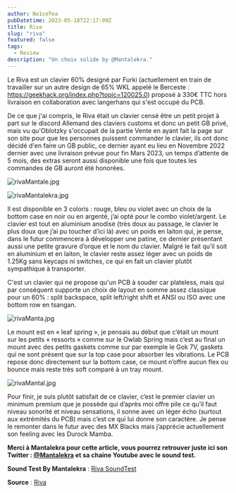```yaml
---
author: No1ceTea
pubDatetime: 2023-05-18T22:17:09Z
title: Riva
slug: "riva"
featured: false
tags:
  - Review
description: "Un choix solide by @Mantalekra."
---
```


Le Riva est un clavier 60% designé par Furki (actuellement en train de travailler sur un autre design de 65% WKL appelé le Berceste : https://geekhack.org/index.php?topic=120025.0) proposé à 330€ TTC hors livraison en collaboration avec langerhans qui s'est occupé du PCB.

De ce que j'ai compris, le Riva était un clavier censé être un petit projet à part sur le discord Allemand des claviers customs et donc un petit GB privé, mais vu qu'Oblotzky s'occupait de la partie Vente en ayant fait la page sur son site pour que les personnes puissent commander le clavier, ils ont donc décidé d'en faire un GB public, ce dernier ayant eu lieu en Novembre 2022 dernier avec une livraison prévue pour fin Mars 2023, un temps d’attente de 5 mois, des extras seront aussi disponible une fois que toutes les commandes de GB auront été honorées.

![rivaMantale.jpg](/groupbuy/riva/rivaMantale.jpg)

![rivaMantalekra.jpg](/groupbuy/riva/rivaMantalekra.jpg)

Il est disponible en 3 coloris : rouge, bleu ou violet avec un choix de la bottom case en noir ou en argenté, j’ai opté pour le combo violet/argent.
Le clavier est tout en aluminium anodisé (très doux au passage, le clavier le plus doux que j’ai pu toucher d’ici là) avec un poids en laiton qui, je pense, dans le futur commencera à développer une patine, ce dernier présentant aussi une petite gravure d’orque et le nom du clavier.
Malgré le fait qu’il soit en aluminium et en laiton, le clavier reste assez léger avec un poids de 1.25Kg sans keycaps ni switches, ce qui en fait un clavier plutôt sympathique à transporter.

C'est un clavier qui ne propose qu'un PCB à souder car plateless, mais qui par conséquent supporte un choix de layout en somme assez classique pour un 60% : split backspace, split left/right shift et ANSI ou ISO avec une bottom row en tsangan.

![rivaManta.jpg](/groupbuy/riva/rivaManta.jpg)

Le mount est en « leaf spring », je pensais au début que c’était un mount sur les petits « ressorts » comme sur le Owlab Spring mais c’est au final un mount avec des petits gaskets comme sur par exemple le Gok 7V, gaskets qui ne sont présent que sur la top case pour absorber les vibrations. Le PCB repose donc directement sur la bottom case, ce mount n’offre aucun flex ou bounce mais reste très soft comparé à un tray mount.

![rivaMantal.jpg](/groupbuy/riva/rivaMantal.jpg)

Pour finir, je suis plutôt satisfait de ce clavier, c’est le premier clavier un minimum premium que je possède qui d’après moi offre pile ce qu’il faut niveau sonorité et niveau sensations, il sonne avec un léger écho (surtout aux extrémités du PCB) mais c’est ce qui lui donne son caractère. Je pense le remonter dans le futur avec des MX Blacks mais j’apprécie actuellement son feeling avec les Durock Mamba.

**Merci à Mantalekra pour cette article, vous pourrez retrouver juste ici son Twitter : [@Mantalekra](https://twitter.com/mantalekra) et sa chaine Youtube avec le sound test.**

**Sound Test By Mantalekra** : [Riva SoundTest](https://www.youtube.com/watch?v=UNywWDRRa8Q&ab_channel=Saurah)

**Source** : [Riva](https://oblotzky.industries/products/riva?variant=43740536307980)
